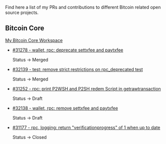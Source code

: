 Find here a list of my PRs and contributions to different Bitcoin related open source projects.

## Bitcoin Core

[My Bitcoin Core Workspace](https://github.com/polespinasa/bitcoin)

- [#31278 - wallet, rpc: deprecate settxfee and paytxfee](https://github.com/bitcoin/bitcoin/pull/31278)

	Status &rarr; Merged

- [#32139 - test: remove strict restrictions on rpc_deprecated test](https://github.com/bitcoin/bitcoin/pull/32139)

	Status &rarr; Merged

- [#31252 - rpc: print P2WSH and P2SH redem Script in getrawtransaction](https://github.com/bitcoin/bitcoin/pull/31252)

	Status &rarr; Draft

- [#32138 - wallet, rpc: remove settxfee and paytxfee](https://github.com/bitcoin/bitcoin/pull/32138)

	Status &rarr; Draft

- [#31177 - rpc, logging: return "verificationprogress" of 1 when up to date](https://github.com/bitcoin/bitcoin/pull/31177)

	Status &rarr; Closed